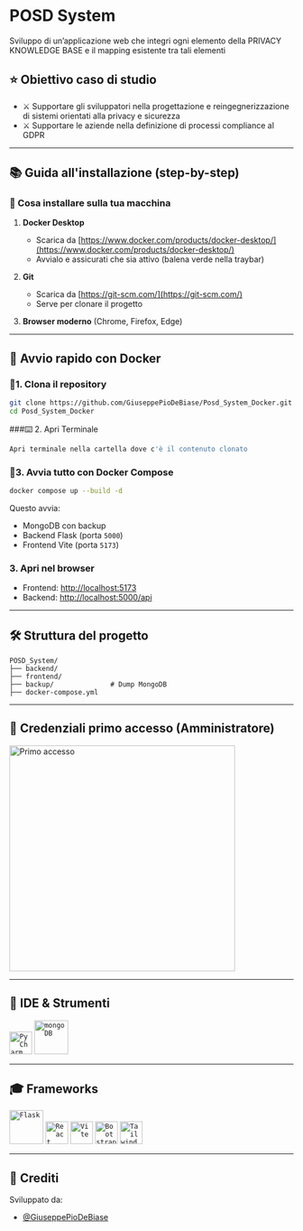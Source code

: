 # POSD System

Sviluppo di un’applicazione web che integri ogni elemento della PRIVACY KNOWLEDGE BASE e il mapping esistente tra tali elementi

## ⭐ Obiettivo caso di studio

- ⚔️ Supportare gli sviluppatori nella progettazione e reingegnerizzazione di sistemi orientati alla privacy e sicurezza
- ⚔️ Supportare le aziende nella definizione di processi compliance al GDPR

---

## 📚 Guida all'installazione (step-by-step)

### 🔧 Cosa installare sulla tua macchina

1. **Docker Desktop**
   - Scarica da [https://www.docker.com/products/docker-desktop/](https://www.docker.com/products/docker-desktop/)
   - Avvialo e assicurati che sia attivo (balena verde nella traybar)

2. **Git**
   - Scarica da [https://git-scm.com/](https://git-scm.com/)
   - Serve per clonare il progetto

3. **Browser moderno** (Chrome, Firefox, Edge)

---

## 🚀 Avvio rapido con Docker

### 🧬1. Clona il repository
```bash
git clone https://github.com/GiuseppePioDeBiase/Posd_System_Docker.git
cd Posd_System_Docker
```

###⌨️ 2. Apri Terminale
```bash
Apri terminale nella cartella dove c'è il contenuto clonato 
```

### 🐳3. Avvia tutto con Docker Compose
```bash
docker compose up --build -d
```

Questo avvia:
- MongoDB con backup 
- Backend Flask (porta `5000`)
- Frontend Vite (porta `5173`)

### 3. Apri nel browser
- Frontend: [http://localhost:5173](http://localhost:5173)
-  Backend: [http://localhost:5000/api](http://localhost:5000)

---

## 🛠️ Struttura del progetto
```
POSD_System/
├── backend/
├── frontend/
├── backup/              # Dump MongoDB
├── docker-compose.yml
```

---

## 👤 Credenziali primo accesso (Amministratore)
<img src="Primoaccesso.png" alt="Primo accesso" width="400px"/>

---

## 🎨 IDE & Strumenti

<code><img alt="PyCharm" width="40px" src="https://upload.wikimedia.org/wikipedia/commons/thumb/1/1d/PyCharm_Icon.svg/1024px-PyCharm_Icon.svg.png"/></code>
<code><img alt="mongoDB" width="60px" src="https://upload.wikimedia.org/wikipedia/commons/thumb/9/93/MongoDB_Logo.svg/2560px-MongoDB_Logo.svg.png"/></code>

---

## 🎓 Frameworks

<code><img alt="Flask" width="60px" src="https://flask.palletsprojects.com/en/3.0.x/_images/flask-horizontal.png"/></code>
<code><img alt="React" width="40px" src="https://upload.wikimedia.org/wikipedia/commons/thumb/a/a7/React-icon.svg/2300px-React-icon.svg.png"/></code>
<code><img alt="Vite" width="40px" src="https://upload.wikimedia.org/wikipedia/commons/thumb/f/f1/Vitejs-logo.svg/2078px-Vitejs-logo.svg.png"/></code>
<code><img alt="Bootstrap" width="40px" src="https://upload.wikimedia.org/wikipedia/commons/thumb/b/b2/Bootstrap_logo.svg/512px-Bootstrap_logo.svg.png"/></code>
<code><img alt="Tailwind" width="40px" src="https://upload.wikimedia.org/wikipedia/commons/thumb/d/d5/Tailwind_CSS_Logo.svg/512px-Tailwind_CSS_Logo.svg.png?20230715030042"/></code>

---

## 💍 Crediti

Sviluppato da:

- [@GiuseppePioDeBiase](https://github.com/GiuseppePioDeBiase)
